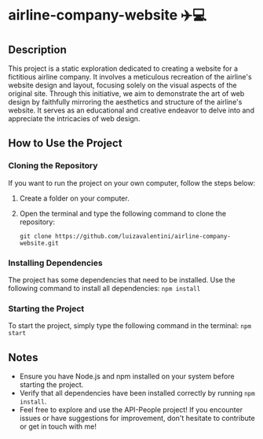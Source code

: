 # airline-company-website ✈️💻

## Description
This project is a static exploration dedicated to creating a website for a fictitious airline company. It involves a meticulous recreation of the airline's website design and layout, focusing solely on the visual aspects of the original site. Through this initiative, we aim to demonstrate the art of web design by faithfully mirroring the aesthetics and structure of the airline's website. It serves as an educational and creative endeavor to delve into and appreciate the intricacies of web design.


## How to Use the Project

### Cloning the Repository
If you want to run the project on your own computer, follow the steps below:

1. Create a folder on your computer.
2. Open the terminal and type the following command to clone the repository:

    ```
   git clone https://github.com/luizavalentini/airline-company-website.git
   ```
### Installing Dependencies

The project has some dependencies that need to be installed. Use the following command to install all dependencies:
    ```
   npm install
    ```

### Starting the Project

To start the project, simply type the following command in the terminal:
    ```
   npm start
    ```

## Notes

- Ensure you have Node.js and npm installed on your system before starting the project.
- Verify that all dependencies have been installed correctly by running `npm install`.
- Feel free to explore and use the API-People project! If you encounter issues or have suggestions for improvement, don't hesitate to contribute or get in touch with me!
